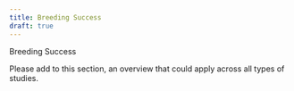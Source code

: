```yaml
---
title: Breeding Success
draft: true
---
```


Breeding Success

Please add to this section, an overview that could apply across all types of studies.
   
